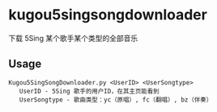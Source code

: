 # kugou5singsongdownloader
下载 5Sing 某个歌手某个类型的全部音乐

## Usage
    Kugou5SingSongDownloader.py <UserID> <UserSongtype>
       UserID - 5Sing 歌手的用户ID，在其主页能看到
       UserSongtype - 歌曲类型：yc（原唱）, fc（翻唱）, bz（伴奏）

